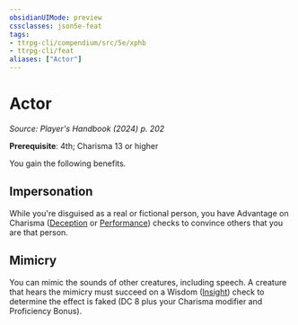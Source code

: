 ```yaml
---
obsidianUIMode: preview
cssclasses: json5e-feat
tags:
- ttrpg-cli/compendium/src/5e/xphb
- ttrpg-cli/feat
aliases: ["Actor"]
---
```

# Actor
*Source: Player's Handbook (2024) p. 202*  

**Prerequisite**: 4th; Charisma 13 or higher

You gain the following benefits.

## Impersonation

While you're disguised as a real or fictional person, you have Advantage on Charisma ([Deception](3-Mechanics/CLI/rules/skills.md#Deception) or [Performance](3-Mechanics/CLI/rules/skills.md#Performance)) checks to convince others that you are that person.

## Mimicry

You can mimic the sounds of other creatures, including speech. A creature that hears the mimicry must succeed on a Wisdom ([Insight](3-Mechanics/CLI/rules/skills.md#Insight)) check to determine the effect is faked (DC 8 plus your Charisma modifier and Proficiency Bonus).